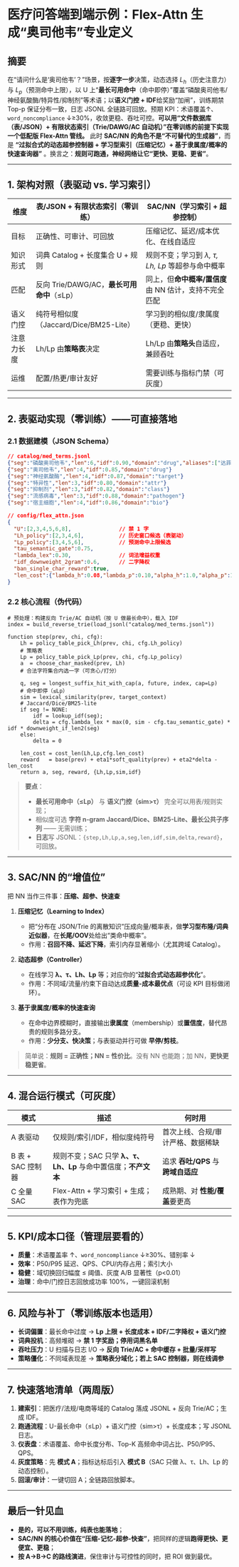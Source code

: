 # **医疗问答端到端示例：Flex-Attn 生成“奥司他韦”专业定义**
   
   
## 摘要

在“请问什么是‘奥司他韦’？”场景，按**逐字一步**决策，动态选择 $L_h$（历史注意力）与 $L_p$（预测命中上限），以 U 上“**最长可用命中**（命中即停）”覆盖“磷酸奥司他韦/神经氨酸酶/特异性/抑制剂”等术语；以**语义门控 + IDF**给奖励“加闸”，训练期禁 Top-p 保证分布一致，日志 JSONL 全链路可回放。预期 KPI：术语覆盖↑、$\texttt{word\_noncompliance}$ ↓≥30%，收敛更稳、吞吐可控。**可以用“文件数据库（表/JSON）+ 有限状态索引（Trie/DAWG/AC 自动机）”在零训练的前提下实现一个低配版 Flex-Attn 管线。**
此时 **SAC/NN 的角色不是“不可替代的生成器”**，而是 **“过拟合式的动态超参控制器 + 学习型索引（压缩记忆）+ 基于隶属度/概率的快速查询器”** 。换言之：**规则可跑通，神经网络让它“更快、更稳、更省”**。

---

## 1. 架构对照（表驱动 vs. 学习索引）

| 维度    | 表/JSON + 有限状态索引（零训练）            | SAC/NN（学习索引 + 超参控制）              |
| ----- | ------------------------------- | -------------------------------- |
| 目标    | 正确性、可审计、可回放                     | 压缩记忆、延迟/成本优化、在线自适应               |
| 知识形式  | 词典 Catalog + 长度集合 U + 规则        | 规则不变；学习到 *λ, τ, Lh, Lp* 等超参与命中概率 |
| 匹配    | 反向 Trie/DAWG/AC，**最长可用命中**（≤Lp） | 同上，但**命中概率/置信度**由 NN 估计，支持不完全匹配  |
| 语义门控  | 纯符号相似度（Jaccard/Dice/BM25-Lite）  | 学习到的相似度/隶属度（更稳、更快）               |
| 注意力长度 | Lh/Lp 由**策略表**决定                | Lh/Lp 由**策略头**自适应，兼顾吞吐           |
| 运维    | 配置/热更/审计友好                      | 需要训练与指标门禁（可灰度）                   |

---

## 2. 表驱动实现（零训练）——可直接落地

### 2.1 数据建模（JSON Schema）

```json
// catalog/med_terms.jsonl
{"seg":"磷酸奥司他韦","len":6,"idf":0.90,"domain":"drug","aliases":["达菲"],"pos":["n"]}
{"seg":"奥司他韦","len":4,"idf":0.85,"domain":"drug"}
{"seg":"神经氨酸酶","len":4,"idf":0.87,"domain":"target"}
{"seg":"特异性","len":3,"idf":0.80,"domain":"attr"}
{"seg":"抑制剂","len":3,"idf":0.82,"domain":"class"}
{"seg":"流感病毒","len":3,"idf":0.88,"domain":"pathogen"}
{"seg":"宿主细胞","len":4,"idf":0.86,"domain":"bio"}
```

```json
// config/flex_attn.json
{
  "U":[2,3,4,5,6,8],               // 禁 1 字
  "Lh_policy":[2,3,4,6],           // 历史窗口候选（表驱动）
  "Lp_policy":[3,4,5,6],           // 预测命中上限候选
  "tau_semantic_gate":0.75,
  "lambda_lex":0.30,               // 词法增益权重
  "idf_downweight_2gram":0.6,      // 二字降权
  "ban_single_char_reward":true,
  "len_cost":{"lambda_h":0.08,"lambda_p":0.10,"alpha_h":1.0,"alpha_p":1.0}
}
```

### 2.2 核心流程（伪代码）

```pseudo
# 预处理：构建反向 Trie/AC 自动机（按 U 做最长命中），载入 IDF
index = build_reverse_trie(load_jsonl("catalog/med_terms.jsonl"))

function step(prev, chi, cfg):
    Lh = policy_table_pick_Lh(prev, chi, cfg.Lh_policy)
    # 策略表
    Lp = policy_table_pick_Lp(prev, chi, cfg.Lp_policy)
    a  = choose_char_masked(prev, Lh) 
    # 合法字符集合内选一字（可贪心/打分）

    q, seg = longest_suffix_hit_with_cap(a, future, index, cap=Lp)
    # 命中即停（≤Lp）
    sim = lexical_similarity(prev, target_context)
    # Jaccard/Dice/BM25-lite
    if seg != NONE:
        idf = lookup_idf(seg); 
        delta = cfg.lambda_lex * max(0, sim - cfg.tau_semantic_gate) * idf * downweight_if_len2(seg)
    else:
        delta = 0

    len_cost = cost_len(Lh,Lp,cfg.len_cost)
    reward   = base(prev) + eta1*soft_quality(prev) + eta2*delta - len_cost
    return a, seg, reward, {Lh,Lp,sim,idf}
```

> **要点**：
>
> * **最长可用命中（≤Lp）** 与 **语义门控（sim>τ）** 完全可以用表/规则实现；
> * 相似度可选 **字符 n-gram Jaccard/Dice、BM25-Lite、最长公共子序列** —— 无需训练；
> * **日志**写 JSONL：`{step,Lh,Lp,a,seg,len,idf,sim,delta,reward}`，可回放。

---

## 3. SAC/NN 的“增值位”

把 NN 当作三件事：**压缩、超参、快速查**

1. **压缩记忆（Learning to Index）**

   * 把“分布在 JSON/Trie 的离散知识”压成向量/概率表，做**学习型布隆/词典近似器**，在**长尾/OOV**处给出“类命中概率”。
   * 作用：**召回不降、延迟下降**，索引内存显著缩小（尤其跨域 Catalog）。

2. **动态超参（Controller）**

   * 在线学习 **λ、τ、Lh、Lp** 等；对应你的“**过拟合式动态超参优化**”。
   * 作用：不同域/流量/约束下自动达成**质量-成本最优点**（可设 KPI 目标做闭环）。

3. **基于隶属度/概率的快速查询**

   * 在命中边界模糊时，直接输出**隶属度**（membership）或**置信度**，替代昂贵的规则多路分支。
   * 作用：**少分支、快决策**；与表驱动并行可做 **早停/剪枝**。

> 简单说：**规则 = 正确性；NN = 性价比**。没有 NN 也能跑；加 NN，**更快更稳更省**。

---

## 4. 混合运行模式（可灰度）

| 模式            | 描述                                        | 何时用                       |
| ------------- | ----------------------------------------- | ------------------------- |
| A 表驱动         | 仅规则/索引/IDF，相似度纯符号                         | 首次上线、合规/审计严格、数据稀缺         |
| B 表 + SAC 控制器 | 规则不变；SAC 只学 **λ、τ、Lh、Lp** 与命中置信度；**不产文本** | 追求 **吞吐/QPS** 与 **跨域自适应** |
| C 全量 SAC      | Flex-Attn + 学习索引 + 生成；表作为兜底               | 成熟期、对 **性能/覆盖**要更高        |

---

## 5. KPI/成本口径（管理层要看的）

* **质量**：术语覆盖率 ↑、$\texttt{word\_noncompliance}$ ↓≥30%、错别率 ↓
* **效率**：P50/P95 延迟、QPS、CPU/内存占用；索引大小
* **稳健**：域切换回归幅度 ≤ 阈值、灰度 A/B 显著性（p<0.01）
* **治理**：命中/门控日志回放成功率 100%，一键回滚机制

---

## 6. 风险与补丁（零训练版本也适用）

* **长词偏置**：最长命中过度 → **Lp 上限 + 长度成本 + IDF/二字降权 + 语义门控**
* **词典投机**：高频堆砌 → **禁 1 字奖励；停用词黑名单**
* **吞吐压力**：U 扫描与日志 I/O → **反向 Trie/AC + 命中缓存 + 批量/采样写**
* **策略僵化**：不同域表现差 → **策略表分域化；若上 SAC 控制器，则在线调参**

---

## 7. 快速落地清单（两周版）

1. **建索引**：把医疗/法规/电商等域的 Catalog 落成 JSONL + 反向 Trie/AC；生成 IDF。
2. **跑通流程**：U-最长命中（≤Lp）+ 语义门控（sim>τ）+ 长度成本；写 JSONL 日志。
3. **仪表盘**：术语覆盖、命中长度分布、Top-K 高频命中词占比、P50/P95、QPS。
4. **灰度策略**：先 **模式 A**；指标达标后引入 **模式 B**（SAC 只做 λ、τ、Lh、Lp 的动态控制）。
5. **回滚/审计**：一键切回 A；全链路回放脚本。

---

## 最后一针见血

* **是的，可以不用训练，纯表也能落地**；
* **SAC/NN 的核心价值在“压缩-记忆-超参-快查”**，把同样的逻辑**跑得更快、更便宜、更稳**；
* **按 A→B→C 的路线演进**，保住审计与可控性的同时，把 ROI 做到最优。

